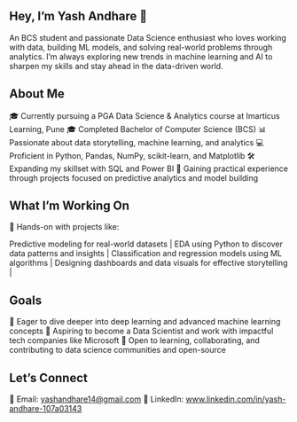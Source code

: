 ## Hey, I’m Yash Andhare 👋
An BCS student and passionate Data Science enthusiast who loves working with data, building ML models, and solving real-world problems through analytics. I’m always exploring new trends in machine learning and AI to sharpen my skills and stay ahead in the data-driven world.

## About Me
🎓 Currently pursuing a PGA Data Science & Analytics course at Imarticus Learning, Pune
🎓 Completed Bachelor of Computer Science (BCS)
📊 Passionate about data storytelling, machine learning, and analytics
💻 Proficient in Python, Pandas, NumPy, scikit-learn, and Matplotlib
🛠️ Expanding my skillset with SQL and Power BI
🤖 Gaining practical experience through projects focused on predictive analytics and model building

##  What I’m Working On
🌱 Hands-on with projects like:

Predictive modeling for real-world datasets |
EDA using Python to discover data patterns and insights |
Classification and regression models using ML algorithms |
Designing dashboards and data visuals for effective storytelling |

## Goals
🚀 Eager to dive deeper into deep learning and advanced machine learning concepts
🎯 Aspiring to become a Data Scientist and work with impactful tech companies like Microsoft
🤝 Open to learning, collaborating, and contributing to data science communities and open-source

## Let’s Connect
📧 Email: yashandhare14@gmail.com
💼 LinkedIn: www.linkedin.com/in/yash-andhare-107a03143
